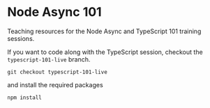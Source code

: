 # Node Async 101

Teaching resources for the Node Async and TypeScript 101 training sessions.

If you want to code along with the TypeScript session, checkout the `typescript-101-live` branch.

```
git checkout typescript-101-live
```
and install the required packages

```
npm install
```

